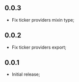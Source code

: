 ## 0.0.3

* Fix ticker providers mixin type;

## 0.0.2

* Fix ticker providers export;

## 0.0.1

* Initial release;
